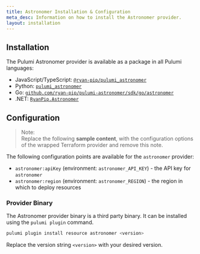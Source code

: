 ```yaml
---
title: Astronomer Installation & Configuration
meta_desc: Information on how to install the Astronomer provider.
layout: installation
---
```


## Installation

The Pulumi Astronomer provider is available as a package in all Pulumi languages:

* JavaScript/TypeScript: [`@ryan-pip/pulumi_astronomer`](https://www.npmjs.com/package/@ryan-pip/pulumi_astronomer)
* Python: [`pulumi_astronomer`](https://pypi.org/project/pulumi_astronomer/)
* Go: [`github.com/ryan-pip/pulumi-astronomer/sdk/go/astronomer`](https://pkg.go.dev/github.com/ryan-pip/pulumi-astronomer/sdk/go/astronomer)
* .NET: [`RyanPip.Astronomer`](https://www.nuget.org/packages/RyanPip.Astronomer)


## Configuration

> Note:  
> Replace the following **sample content**, with the configuration options
> of the wrapped Terraform provider and remove this note.

The following configuration points are available for the `astronomer` provider:

- `astronomer:apiKey` (environment: `astronomer_API_KEY`) - the API key for `astronomer`
- `astronomer:region` (environment: `astronomer_REGION`) - the region in which to deploy resources

### Provider Binary

The Astronomer provider binary is a third party binary. It can be installed using the `pulumi plugin` command.

```bash
pulumi plugin install resource astronomer <version>
```

Replace the version string `<version>` with your desired version.
